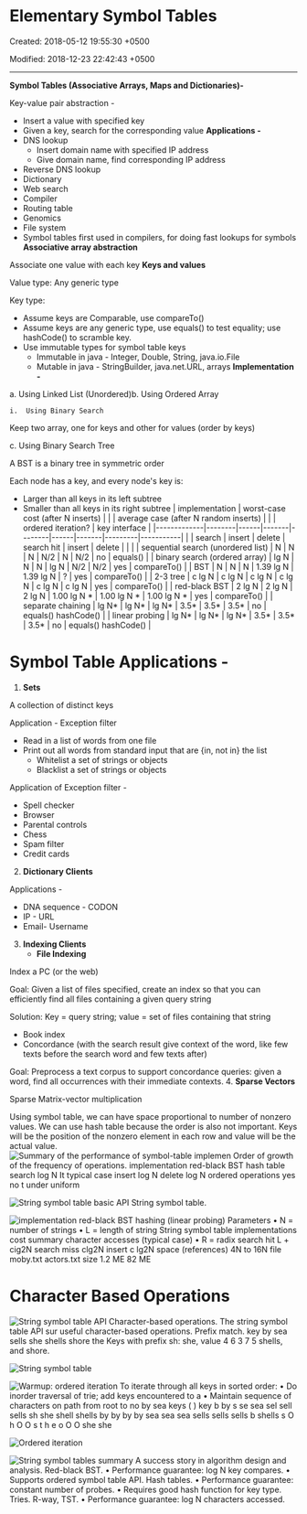 # Elementary Symbol Tables

Created: 2018-05-12 19:55:30 +0500

Modified: 2018-12-23 22:42:43 +0500

---

**Symbol Tables (Associative Arrays, Maps and Dictionaries)-**

Key-value pair abstraction -
-   Insert a value with specified key
-   Given a key, search for the corresponding value
**Applications -**
-   DNS lookup
    -   Insert domain name with specified IP address
    -   Give domain name, find corresponding IP address
-   Reverse DNS lookup
-   Dictionary
-   Web search
-   Compiler
-   Routing table
-   Genomics
-   File system
-   Symbol tables first used in compilers, for doing fast lookups for symbols
**Associative array abstraction**

Associate one value with each key
**Keys and values**

Value type: Any generic type

Key type:
-   Assume keys are Comparable, use compareTo()
-   Assume keys are any generic type, use equals() to test equality; use hashCode() to scramble key.
-   Use immutable types for symbol table keys
    -   Immutable in java - Integer, Double, String, java.io.File
    -   Mutable in java - StringBuilder, java.net.URL, arrays
**Implementation -**

a.  Using Linked List (Unordered)b.  Using Ordered Array

    i.  Using Binary Search

Keep two array, one for keys and other for values (order by keys)

c.  Using Binary Search Tree

A BST is a binary tree in symmetric order

Each node has a key, and every node's key is:
-   Larger than all keys in its left subtree
-   Smaller than all keys in its right subtree
| implementation                     | worst-case cost (after N inserts) |       |       | average case (after N random inserts) |             |             | ordered iteration? | key interface       |
|-------------|--------|------|-------|--------|------|-------|---------|-----------|
|                                   | search                            | insert | delete | search hit                            | insert       | delete       |                   |                    |
| sequential search (unordered list) | N                                 | N      | N      | N/2                                   | N            | N/2          | no                 | equals()            |
| binary search (ordered array)      | lg N                              | N      | N      | lg N                                  | N/2          | N/2          | yes                | compareTo()         |
| BST                                | N                                 | N      | N      | 1.39 lg N                             | 1.39 lg N    | ?            | yes                | compareTo()         |
| 2-3 tree                           | c lg N                            | c lg N | c lg N | c lg N                                | c lg N       | c lg N       | yes                | compareTo()         |
| red-black BST                      | 2 lg N                            | 2 lg N | 2 lg N | 1.00 lg N *                          | 1.00 lg N * | 1.00 lg N * | yes                | compareTo()         |
| separate chaining                  | lg N*                            | lg N* | lg N* | 3.5*                                 | 3.5*        | 3.5*        | no                 | equals() hashCode() |
| linear probing                     | lg N*                            | lg N* | lg N* | 3.5*                                 | 3.5*        | 3.5*        | no                 | equals() hashCode() |
# Symbol Table Applications -

1.  **Sets**

A collection of distinct keys

Application - Exception filter
-   Read in a list of words from one file
-   Print out all words from standard input that are {in, not in} the list
    -   Whitelist a set of strings or objects
    -   Blacklist a set of strings or objects

Application of Exception filter -
-   Spell checker
-   Browser
-   Parental controls
-   Chess
-   Spam filter
-   Credit cards
2.  **Dictionary Clients**

Applications -
-   DNA sequence - CODON
-   IP - URL
-   Email- Username
3.  **Indexing Clients**
    -   **File Indexing**

Index a PC (or the web)

Goal: Given a list of files specified, create an index so that you can efficiently find all files containing a given query string

Solution: Key = query string; value = set of files containing that string
-   Book index
-   Concordance (with the search result give context of the word, like few texts before the search word and few texts after)

Goal: Preprocess a text corpus to support concordance queries: given a word, find all occurrences with their immediate contexts.
4.  **Sparse Vectors**

Sparse Matrix-vector multiplication

Using symbol table, we can have space proportional to number of nonzero values. We can use hash table because the order is also not important. Keys will be the position of the nonzero element in each row and value will be the actual value.
![Summary of the performance of symbol-table implemen Order of growth of the frequency of operations. implementation red-black BST hash table search log N It typical case insert log N delete log N ordered operations yes no t under uniform ](media/Elementary-Symbol-Tables-image1.png)

![String symbol table basic API String symbol table.](media/Elementary-Symbol-Tables-image2.png)

![implementation red-black BST hashing (linear probing) Parameters • N = number of strings • L = length of string String symbol table implementations cost summary character accesses (typical case) • R = radix search hit L + cig2N search miss clg2N insert c lg2N space (references) 4N to 16N file moby.txt actors.txt size 1.2 ME 82 ME ](media/Elementary-Symbol-Tables-image3.png)

# Character Based Operations

![String symbol table API Character-based operations. The string symbol table API sur useful character-based operations. Prefix match. key by sea sells she shells shore the Keys with prefix sh: she, value 4 6 3 7 5 shells, and shore. ](media/Elementary-Symbol-Tables-image4.png)

![String symbol table](media/Elementary-Symbol-Tables-image5.png)

![Warmup: ordered iteration To iterate through all keys in sorted order: • Do inorder traversal of trie; add keys encountered to a • Maintain sequence of characters on path from root to no by sea keys ( ) key b by s se sea sel sell sells sh she shell shells by by by by sea sea sea sells sells sells b shells s O h O O s t h e o O O she she ](media/Elementary-Symbol-Tables-image6.png)

![Ordered iteration](media/Elementary-Symbol-Tables-image7.png)

![String symbol tables summary A success story in algorithm design and analysis. Red-black BST. • Performance guarantee: log N key compares. • Supports ordered symbol table API. Hash tables. • Performance guarantee: constant number of probes. • Requires good hash function for key type. Tries. R-way, TST. • Performance guarantee: log N characters accessed. ](media/Elementary-Symbol-Tables-image8.png)